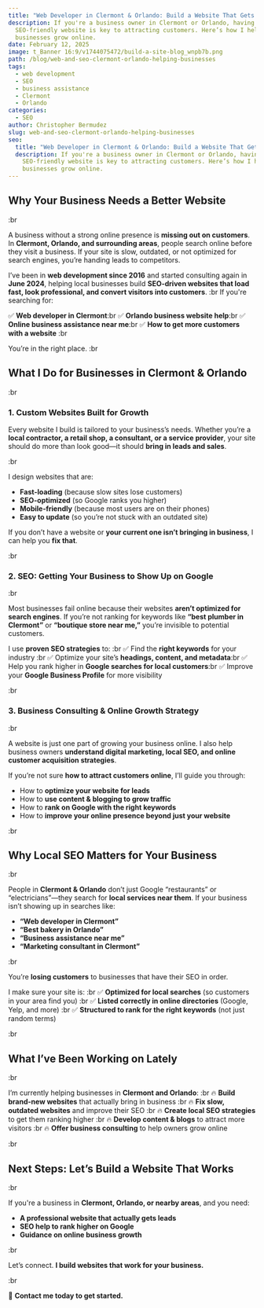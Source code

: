 ```yaml
---
title: "Web Developer in Clermont & Orlando: Build a Website That Gets Customers"
description: If you're a business owner in Clermont or Orlando, having a fast,
  SEO-friendly website is key to attracting customers. Here’s how I help
  businesses grow online.
date: February 12, 2025
image: t_Banner 16:9/v1744075472/build-a-site-blog_wnpb7b.png
path: /blog/web-and-seo-clermont-orlando-helping-businesses
tags:
  - web development
  - SEO
  - business assistance
  - Clermont
  - Orlando
categories:
  - SEO
author: Christopher Bermudez
slug: web-and-seo-clermont-orlando-helping-businesses
seo:
  title: "Web Developer in Clermont & Orlando: Build a Website That Gets Customers"
  description: If you're a business owner in Clermont or Orlando, having a fast,
    SEO-friendly website is key to attracting customers. Here’s how I help
    businesses grow online.
---
```


## **Why Your Business Needs a Better Website**

:br

A business without a strong online presence is **missing out on customers**. In **Clermont, Orlando, and surrounding areas**, people search online before they visit a business. If your site is slow, outdated, or not optimized for search engines, you’re handing leads to competitors.

I’ve been in **web development since 2016** and started consulting again in **June 2024**, helping local businesses build **SEO-driven websites that load fast, look professional, and convert visitors into customers**.
:br
If you're searching for:

✅ **Web developer in Clermont**:br ✅ **Orlando business website help**:br ✅ **Online business assistance near me**:br ✅ **How to get more customers with a website**
:br

You’re in the right place.
:br

## **What I Do for Businesses in Clermont & Orlando**

:br

### **1. Custom Websites Built for Growth**

Every website I build is tailored to your business’s needs. Whether you’re a **local contractor, a retail shop, a consultant, or a service provider**, your site should do more than look good—it should **bring in leads and sales**.

:br

I design websites that are:

- **Fast-loading** (because slow sites lose customers)
- **SEO-optimized** (so Google ranks you higher)
- **Mobile-friendly** (because most users are on their phones)
- **Easy to update** (so you’re not stuck with an outdated site)

If you don’t have a website or **your current one isn’t bringing in business**, I can help you **fix that**.

:br

### **2. SEO: Getting Your Business to Show Up on Google**

:br

Most businesses fail online because their websites **aren’t optimized for search engines**. If you’re not ranking for keywords like **“best plumber in Clermont”** or **“boutique store near me,”** you’re invisible to potential customers.

I use **proven SEO strategies** to: :br ✅ Find the **right keywords** for your industry :br ✅ Optimize your site’s **headings, content, and metadata**:br ✅ Help you rank higher in **Google searches for local customers**:br ✅ Improve your **Google Business Profile** for more visibility

:br

### **3. Business Consulting & Online Growth Strategy**

:br

A website is just one part of growing your business online. I also help business owners **understand digital marketing, local SEO, and online customer acquisition strategies**.

If you’re not sure **how to attract customers online**, I’ll guide you through:

- How to **optimize your website for leads**
- How to **use content & blogging to grow traffic**
- How to **rank on Google with the right keywords**
- How to **improve your online presence beyond just your website**

:br

## **Why Local SEO Matters for Your Business**

:br

People in **Clermont & Orlando** don’t just Google “restaurants” or “electricians”—they search for **local services near them**. If your business isn’t showing up in searches like:

- **“Web developer in Clermont”**
- **“Best bakery in Orlando”**
- **“Business assistance near me”**
- **“Marketing consultant in Clermont”**

:br

You’re **losing customers** to businesses that have their SEO in order.

I make sure your site is: :br ✅ **Optimized for local searches** (so customers in your area find you) :br ✅ **Listed correctly in online directories** (Google, Yelp, and more) :br ✅ **Structured to rank for the right keywords** (not just random terms)

:br

## **What I’ve Been Working on Lately**

:br

I’m currently helping businesses in **Clermont and Orlando**: :br 🔥 **Build brand-new websites** that actually bring in business :br 🔥 **Fix slow, outdated websites** and improve their SEO :br 🔥 **Create local SEO strategies** to get them ranking higher :br 🔥 **Develop content & blogs** to attract more visitors :br 🔥 **Offer business consulting** to help owners grow online

:br

## **Next Steps: Let’s Build a Website That Works**

:br

If you're a business in **Clermont, Orlando, or nearby areas**, and you need:

- **A professional website that actually gets leads**
- **SEO help to rank higher on Google**
- **Guidance on online business growth**

:br

Let’s connect. **I build websites that work for your business.**

:br

📩 **Contact me today to get started.**
